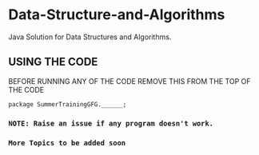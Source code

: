 # Data-Structure-and-Algorithms
Java Solution for Data Structures and Algorithms.

## USING THE CODE
BEFORE RUNNING ANY OF THE CODE REMOVE THIS FROM THE TOP OF THE CODE

    package SummerTrainingGFG.______;

### `NOTE: Raise an issue if any program doesn't work.`
### `More Topics to be added soon`
